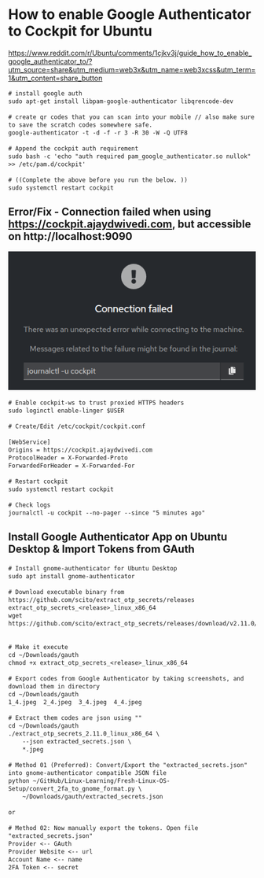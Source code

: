 # How to enable Google Authenticator to Cockpit for Ubuntu
https://www.reddit.com/r/Ubuntu/comments/1cjkv3j/guide_how_to_enable_google_authenticator_to/?utm_source=share&utm_medium=web3x&utm_name=web3xcss&utm_term=1&utm_content=share_button

```
# install google auth
sudo apt-get install libpam-google-authenticator libqrencode-dev

# create qr codes that you can scan into your mobile // also make sure to save the scratch codes somewhere safe.
google-authenticator -t -d -f -r 3 -R 30 -W -Q UTF8

# Append the cockpit auth requirement
sudo bash -c 'echo "auth required pam_google_authenticator.so nullok" >> /etc/pam.d/cockpit'

# ((Complete the above before you run the below. ))
sudo systemctl restart cockpit
```

## Error/Fix - Connection failed when using https://cockpit.ajaydwivedi.com, but accessible on http://localhost:9090
![cockpit-post-auth-error](cockpit-post-auth-error.png)

```
# Enable cockpit-ws to trust proxied HTTPS headers
sudo loginctl enable-linger $USER

# Create/Edit /etc/cockpit/cockpit.conf

[WebService]
Origins = https://cockpit.ajaydwivedi.com
ProtocolHeader = X-Forwarded-Proto
ForwardedForHeader = X-Forwarded-For

# Restart cockpit
sudo systemctl restart cockpit

# Check logs
journalctl -u cockpit --no-pager --since "5 minutes ago"

```

## Install Google Authenticator App on Ubuntu Desktop & Import Tokens from GAuth
```
# Install gnome-authenticator for Ubuntu Desktop
sudo apt install gnome-authenticator

# Download executable binary from https://github.com/scito/extract_otp_secrets/releases
extract_otp_secrets_<release>_linux_x86_64
wget https://github.com/scito/extract_otp_secrets/releases/download/v2.11.0/extract_otp_secrets_2.11.0_linux_x86_64


# Make it execute
cd ~/Downloads/gauth
chmod +x extract_otp_secrets_<release>_linux_x86_64

# Export codes from Google Authenticator by taking screenshots, and download them in directory
cd ~/Downloads/gauth
1_4.jpeg  2_4.jpeg  3_4.jpeg  4_4.jpeg

# Extract them codes are json using ""
cd ~/Downloads/gauth
./extract_otp_secrets_2.11.0_linux_x86_64 \
    --json extracted_secrets.json \
    *.jpeg

# Method 01 (Preferred): Convert/Export the "extracted_secrets.json" into gnome-authenticator compatible JSON file
python ~/GitHub/Linux-Learning/Fresh-Linux-OS-Setup/convert_2fa_to_gnome_format.py \
    ~/Downloads/gauth/extracted_secrets.json

or

# Method 02: Now manually export the tokens. Open file "extracted_secrets.json"
Provider <-- GAuth
Provider Website <-- url
Account Name <-- name
2FA Token <-- secret



```
